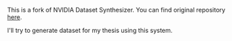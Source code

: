 This is a fork of NVIDIA Dataset Synthesizer.
You can find original repository [here](https://github.com/NVIDIA/Dataset_Synthesizer).

I'll try to generate dataset for my thesis using this system.